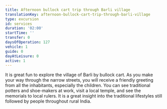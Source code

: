```yaml
---
title: Afternoon bullock cart trip through Barli village
translationKey: afternoon-bullock-cart-trip-through-barli-village
type: excursion
id: services
duration: '02:00'
startTime: ''
transfer: 0
daysOfOperation: 127
vehicle: 1
guide: 0
dayAtLeisure: 0
active: 1
---
```

It is great fun to explore the village of Barli by bullock cart. As you make your way through the narrow streets, you will receive a friendly greeting from all the inhabitants, especially the children. You can see traditional potters and shoe-makers at work, visit a local temple, and see the memorials to local rulers. It is a great insight into the traditional lifestyles still followed by people throughout rural India.